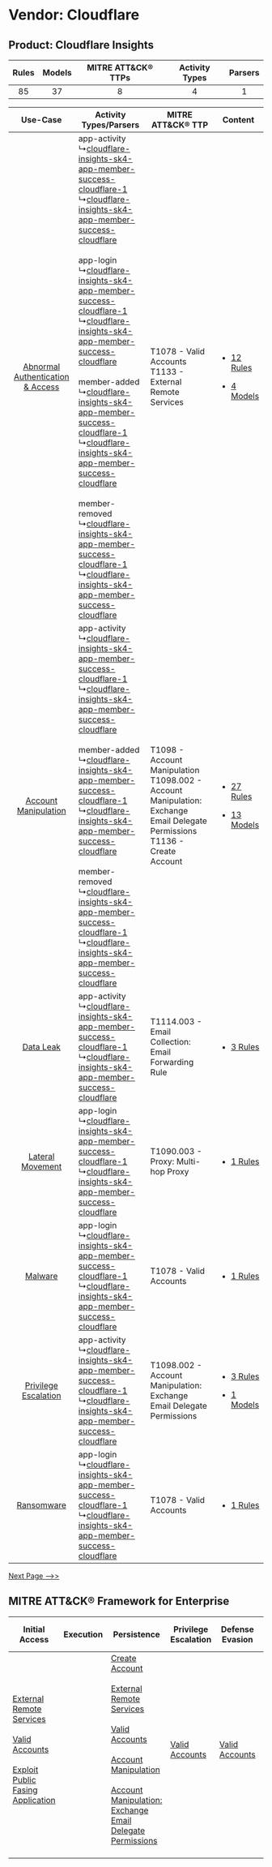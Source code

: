 Vendor: Cloudflare
==================
Product: Cloudflare Insights
----------------------------
| Rules | Models | MITRE ATT&CK® TTPs | Activity Types | Parsers |
|:-----:|:------:|:------------------:|:--------------:|:-------:|
|  85   |   37   |         8          |       4        |    1    |

|    Use-Case    | Activity Types/Parsers    | MITRE ATT&CK® TTP    | Content    |
|:----:| ---- | ---- | ---- |
| [Abnormal Authentication & Access](../../../UseCases/uc_abnormal_authentication_&_access.md) |  app-activity<br> ↳[cloudflare-insights-sk4-app-member-success-cloudflare-1](Ps/pC_cloudflareinsightssk4appmembersuccesscloudflare1.md)<br> ↳[cloudflare-insights-sk4-app-member-success-cloudflare](Ps/pC_cloudflareinsightssk4appmembersuccesscloudflare.md)<br><br> app-login<br> ↳[cloudflare-insights-sk4-app-member-success-cloudflare-1](Ps/pC_cloudflareinsightssk4appmembersuccesscloudflare1.md)<br> ↳[cloudflare-insights-sk4-app-member-success-cloudflare](Ps/pC_cloudflareinsightssk4appmembersuccesscloudflare.md)<br><br> member-added<br> ↳[cloudflare-insights-sk4-app-member-success-cloudflare-1](Ps/pC_cloudflareinsightssk4appmembersuccesscloudflare1.md)<br> ↳[cloudflare-insights-sk4-app-member-success-cloudflare](Ps/pC_cloudflareinsightssk4appmembersuccesscloudflare.md)<br><br> member-removed<br> ↳[cloudflare-insights-sk4-app-member-success-cloudflare-1](Ps/pC_cloudflareinsightssk4appmembersuccesscloudflare1.md)<br> ↳[cloudflare-insights-sk4-app-member-success-cloudflare](Ps/pC_cloudflareinsightssk4appmembersuccesscloudflare.md)<br> | T1078 - Valid Accounts<br>T1133 - External Remote Services<br>    | [<ul><li>12 Rules</li></ul><ul><li>4 Models</li></ul>](RM/r_m_cloudflare_cloudflare_insights_Abnormal_Authentication_&_Access.md) |
|    [Account Manipulation](../../../UseCases/uc_account_manipulation.md)    |  app-activity<br> ↳[cloudflare-insights-sk4-app-member-success-cloudflare-1](Ps/pC_cloudflareinsightssk4appmembersuccesscloudflare1.md)<br> ↳[cloudflare-insights-sk4-app-member-success-cloudflare](Ps/pC_cloudflareinsightssk4appmembersuccesscloudflare.md)<br><br> member-added<br> ↳[cloudflare-insights-sk4-app-member-success-cloudflare-1](Ps/pC_cloudflareinsightssk4appmembersuccesscloudflare1.md)<br> ↳[cloudflare-insights-sk4-app-member-success-cloudflare](Ps/pC_cloudflareinsightssk4appmembersuccesscloudflare.md)<br><br> member-removed<br> ↳[cloudflare-insights-sk4-app-member-success-cloudflare-1](Ps/pC_cloudflareinsightssk4appmembersuccesscloudflare1.md)<br> ↳[cloudflare-insights-sk4-app-member-success-cloudflare](Ps/pC_cloudflareinsightssk4appmembersuccesscloudflare.md)<br>    | T1098 - Account Manipulation<br>T1098.002 - Account Manipulation: Exchange Email Delegate Permissions<br>T1136 - Create Account<br> | [<ul><li>27 Rules</li></ul><ul><li>13 Models</li></ul>](RM/r_m_cloudflare_cloudflare_insights_Account_Manipulation.md)    |
|    [Data Leak](../../../UseCases/uc_data_leak.md)    |  app-activity<br> ↳[cloudflare-insights-sk4-app-member-success-cloudflare-1](Ps/pC_cloudflareinsightssk4appmembersuccesscloudflare1.md)<br> ↳[cloudflare-insights-sk4-app-member-success-cloudflare](Ps/pC_cloudflareinsightssk4appmembersuccesscloudflare.md)<br>    | T1114.003 - Email Collection: Email Forwarding Rule<br>    | [<ul><li>3 Rules</li></ul>](RM/r_m_cloudflare_cloudflare_insights_Data_Leak.md)    |
|    [Lateral Movement](../../../UseCases/uc_lateral_movement.md)    |  app-login<br> ↳[cloudflare-insights-sk4-app-member-success-cloudflare-1](Ps/pC_cloudflareinsightssk4appmembersuccesscloudflare1.md)<br> ↳[cloudflare-insights-sk4-app-member-success-cloudflare](Ps/pC_cloudflareinsightssk4appmembersuccesscloudflare.md)<br>    | T1090.003 - Proxy: Multi-hop Proxy<br>    | [<ul><li>1 Rules</li></ul>](RM/r_m_cloudflare_cloudflare_insights_Lateral_Movement.md)    |
|    [Malware](../../../UseCases/uc_malware.md)    |  app-login<br> ↳[cloudflare-insights-sk4-app-member-success-cloudflare-1](Ps/pC_cloudflareinsightssk4appmembersuccesscloudflare1.md)<br> ↳[cloudflare-insights-sk4-app-member-success-cloudflare](Ps/pC_cloudflareinsightssk4appmembersuccesscloudflare.md)<br>    | T1078 - Valid Accounts<br>    | [<ul><li>1 Rules</li></ul>](RM/r_m_cloudflare_cloudflare_insights_Malware.md)    |
|    [Privilege Escalation](../../../UseCases/uc_privilege_escalation.md)    |  app-activity<br> ↳[cloudflare-insights-sk4-app-member-success-cloudflare-1](Ps/pC_cloudflareinsightssk4appmembersuccesscloudflare1.md)<br> ↳[cloudflare-insights-sk4-app-member-success-cloudflare](Ps/pC_cloudflareinsightssk4appmembersuccesscloudflare.md)<br>    | T1098.002 - Account Manipulation: Exchange Email Delegate Permissions<br>    | [<ul><li>3 Rules</li></ul><ul><li>1 Models</li></ul>](RM/r_m_cloudflare_cloudflare_insights_Privilege_Escalation.md)    |
|    [Ransomware](../../../UseCases/uc_ransomware.md)    |  app-login<br> ↳[cloudflare-insights-sk4-app-member-success-cloudflare-1](Ps/pC_cloudflareinsightssk4appmembersuccesscloudflare1.md)<br> ↳[cloudflare-insights-sk4-app-member-success-cloudflare](Ps/pC_cloudflareinsightssk4appmembersuccesscloudflare.md)<br>    | T1078 - Valid Accounts<br>    | [<ul><li>1 Rules</li></ul>](RM/r_m_cloudflare_cloudflare_insights_Ransomware.md)    |
[Next Page -->>](2_ds_cloudflare_cloudflare_insights.md)

MITRE ATT&CK® Framework for Enterprise
--------------------------------------
| Initial Access                                                                                                                                                                                                                         | Execution | Persistence                                                                                                                                                                                                                                                                                                                                                                                                    | Privilege Escalation                                                | Defense Evasion                                                     | Credential Access | Discovery | Lateral Movement | Collection                                                                                                                                                            | Command and Control                                                                                                                       | Exfiltration | Impact |
| -------------------------------------------------------------------------------------------------------------------------------------------------------------------------------------------------------------------------------------- | --------- | -------------------------------------------------------------------------------------------------------------------------------------------------------------------------------------------------------------------------------------------------------------------------------------------------------------------------------------------------------------------------------------------------------------- | ------------------------------------------------------------------- | ------------------------------------------------------------------- | ----------------- | --------- | ---------------- | --------------------------------------------------------------------------------------------------------------------------------------------------------------------- | ----------------------------------------------------------------------------------------------------------------------------------------- | ------------ | ------ |
| [External Remote Services](https://attack.mitre.org/techniques/T1133)<br><br>[Valid Accounts](https://attack.mitre.org/techniques/T1078)<br><br>[Exploit Public Fasing Application](https://attack.mitre.org/techniques/T1190)<br><br> |           | [Create Account](https://attack.mitre.org/techniques/T1136)<br><br>[External Remote Services](https://attack.mitre.org/techniques/T1133)<br><br>[Valid Accounts](https://attack.mitre.org/techniques/T1078)<br><br>[Account Manipulation](https://attack.mitre.org/techniques/T1098)<br><br>[Account Manipulation: Exchange Email Delegate Permissions](https://attack.mitre.org/techniques/T1098/002)<br><br> | [Valid Accounts](https://attack.mitre.org/techniques/T1078)<br><br> | [Valid Accounts](https://attack.mitre.org/techniques/T1078)<br><br> |                   |           |                  | [Email Collection](https://attack.mitre.org/techniques/T1114)<br><br>[Email Collection: Email Forwarding Rule](https://attack.mitre.org/techniques/T1114/003)<br><br> | [Proxy: Multi-hop Proxy](https://attack.mitre.org/techniques/T1090/003)<br><br>[Proxy](https://attack.mitre.org/techniques/T1090)<br><br> |              |        |